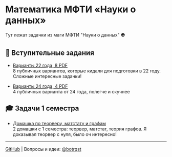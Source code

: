 # Математика МФТИ «Науки о данных»

Тут лежат задачки из маги МФТИ "Науки о данных" 👽

## 📘 Вступительные задания

- [Варианты 22 года, 8 PDF](intro_22/index.md)  
  8 публичных вариантов, которые кидали для подготовки в 22 году. Сложные интересные задачки!

- [Варианты 24 года, 4 PDF](intro_24/index.md)  
  4 публичных варианта от 24 года, полегче и скучнее

## 🎓 Задачи 1 семестра

- [Домашка по теорверу, матстату и графам](sem_1/index.md)  
  2 домашки с 1 семестра: теорвер, матстат, теория графов. Я доказывал теорвер
  с нуля, было оч интересно!

---


[GitHub]((https://github.com/yuramayer/mipt-ds-math-24)) | Вопросы и идеи: [@botrqst](https://t.me/botrqst)
